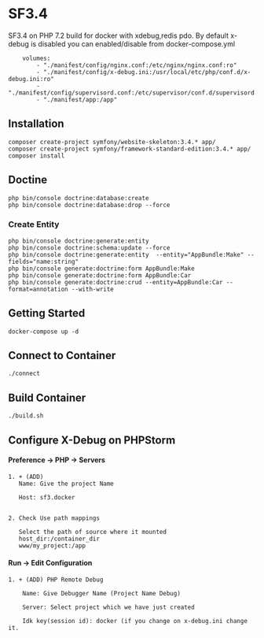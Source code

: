 # SF3.4
SF3.4 on PHP 7.2 build for docker with xdebug,redis pdo. By default x-debug is disabled you can enabled/disable from docker-compose.yml  
```
    volumes:
        - "./manifest/config/nginx.conf:/etc/nginx/nginx.conf:ro"
        - "./manifest/config/x-debug.ini:/usr/local/etc/php/conf.d/x-debug.ini:ro"
        - "./manifest/config/supervisord.conf:/etc/supervisor/conf.d/supervisord.conf:ro"
        - "./manifest/app:/app"
```

## Installation
```
composer create-project symfony/website-skeleton:3.4.* app/
composer create-project symfony/framework-standard-edition:3.4.* app/
composer install
```

## Doctine
```
php bin/console doctrine:database:create
php bin/console doctrine:database:drop --force
```
### Create Entity
```
php bin/console doctrine:generate:entity
php bin/console doctrine:schema:update --force
php bin/console doctrine:generate:entity  --entity="AppBundle:Make" --fields="name:string"
php bin/console generate:doctrine:form AppBundle:Make
php bin/console generate:doctrine:form AppBundle:Car
php bin/console generate:doctrine:crud --entity=AppBundle:Car --format=annotation --with-write 

```


## Getting Started

 ```
 docker-compose up -d
 ```


## Connect to Container
 ```
 ./connect
 ```

## Build Container
 ```
 ./build.sh
 ```

## Configure X-Debug on PHPStorm
#### Preference -> PHP -> Servers
    1. + (ADD)
	   Name: Give the project Name
	   
	   Host: sf3.docker
	   

    2. Check Use path mappings
       
       Select the path of source where it mounted
       host_dir:/container_dir
       www/my_project:/app

#### Run -> Edit Configuration
    1. + (ADD) PHP Remote Debug
	    
	    Name: Give Debugger Name (Project Name Debug)
	   
	    Server: Select project which we have just created
	    
	    Idk key(session id): docker (if you change on x-debug.ini change it.
        
        
        
    